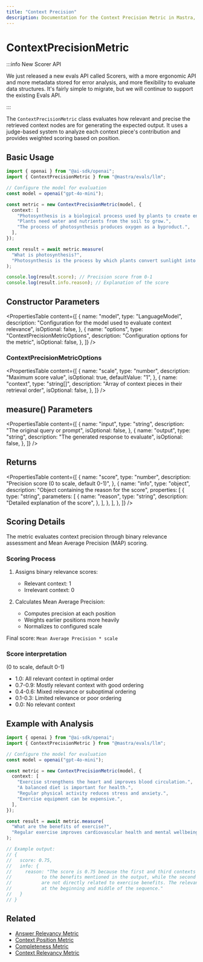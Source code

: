 ```yaml
---
title: "Context Precision"
description: Documentation for the Context Precision Metric in Mastra, which evaluates the relevance and precision of retrieved context nodes for generating expected outputs.
---
```


# ContextPrecisionMetric

:::info New Scorer API

We just released a new evals API called Scorers, with a more ergonomic API and more metadata stored for error analysis, and more flexibility to evaluate data structures. It's fairly simple to migrate, but we will continue to support the existing Evals API.

:::

The `ContextPrecisionMetric` class evaluates how relevant and precise the retrieved context nodes are for generating the expected output. It uses a judge-based system to analyze each context piece's contribution and provides weighted scoring based on position.

## Basic Usage

```typescript
import { openai } from "@ai-sdk/openai";
import { ContextPrecisionMetric } from "@mastra/evals/llm";

// Configure the model for evaluation
const model = openai("gpt-4o-mini");

const metric = new ContextPrecisionMetric(model, {
  context: [
    "Photosynthesis is a biological process used by plants to create energy from sunlight.",
    "Plants need water and nutrients from the soil to grow.",
    "The process of photosynthesis produces oxygen as a byproduct.",
  ],
});

const result = await metric.measure(
  "What is photosynthesis?",
  "Photosynthesis is the process by which plants convert sunlight into energy.",
);

console.log(result.score); // Precision score from 0-1
console.log(result.info.reason); // Explanation of the score
```

## Constructor Parameters

<PropertiesTable
content={[
{
name: "model",
type: "LanguageModel",
description:
"Configuration for the model used to evaluate context relevance",
isOptional: false,
},
{
name: "options",
type: "ContextPrecisionMetricOptions",
description: "Configuration options for the metric",
isOptional: false,
},
]}
/>

### ContextPrecisionMetricOptions

<PropertiesTable
content={[
{
name: "scale",
type: "number",
description: "Maximum score value",
isOptional: true,
defaultValue: "1",
},
{
name: "context",
type: "string[]",
description: "Array of context pieces in their retrieval order",
isOptional: false,
},
]}
/>

## measure() Parameters

<PropertiesTable
content={[
{
name: "input",
type: "string",
description: "The original query or prompt",
isOptional: false,
},
{
name: "output",
type: "string",
description: "The generated response to evaluate",
isOptional: false,
},
]}
/>

## Returns

<PropertiesTable
content={[
{
name: "score",
type: "number",
description: "Precision score (0 to scale, default 0-1)",
},
{
name: "info",
type: "object",
description: "Object containing the reason for the score",
properties: [
{
type: "string",
parameters: [
{
name: "reason",
type: "string",
description: "Detailed explanation of the score",
},
],
},
],
},
]}
/>

## Scoring Details

The metric evaluates context precision through binary relevance assessment and Mean Average Precision (MAP) scoring.

### Scoring Process

1. Assigns binary relevance scores:
   - Relevant context: 1
   - Irrelevant context: 0

2. Calculates Mean Average Precision:
   - Computes precision at each position
   - Weights earlier positions more heavily
   - Normalizes to configured scale

Final score: `Mean Average Precision * scale`

### Score interpretation

(0 to scale, default 0-1)

- 1.0: All relevant context in optimal order
- 0.7-0.9: Mostly relevant context with good ordering
- 0.4-0.6: Mixed relevance or suboptimal ordering
- 0.1-0.3: Limited relevance or poor ordering
- 0.0: No relevant context

## Example with Analysis

```typescript
import { openai } from "@ai-sdk/openai";
import { ContextPrecisionMetric } from "@mastra/evals/llm";

// Configure the model for evaluation
const model = openai("gpt-4o-mini");

const metric = new ContextPrecisionMetric(model, {
  context: [
    "Exercise strengthens the heart and improves blood circulation.",
    "A balanced diet is important for health.",
    "Regular physical activity reduces stress and anxiety.",
    "Exercise equipment can be expensive.",
  ],
});

const result = await metric.measure(
  "What are the benefits of exercise?",
  "Regular exercise improves cardiovascular health and mental wellbeing.",
);

// Example output:
// {
//   score: 0.75,
//   info: {
//     reason: "The score is 0.75 because the first and third contexts are highly relevant
//           to the benefits mentioned in the output, while the second and fourth contexts
//           are not directly related to exercise benefits. The relevant contexts are well-positioned
//           at the beginning and middle of the sequence."
//   }
// }
```

## Related

- [Answer Relevancy Metric](./answer-relevancy)
- [Context Position Metric](./context-position)
- [Completeness Metric](./completeness)
- [Context Relevancy Metric](./context-relevancy)
